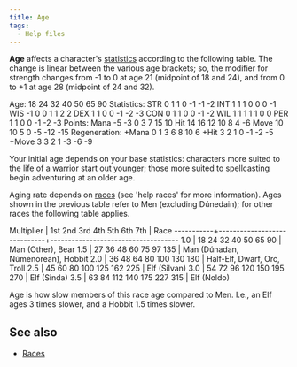 ```yaml
---
title: Age
tags:
  - Help files
---
```

**Age** affects a character's [statistics](statistic "wikilink")
according to the following table. The change is linear between the
various age brackets; so, the modifier for strength changes from -1 to 0
at age 21 (midpoint of 18 and 24), and from 0 to +1 at age 28 (midpoint
of 24 and 32).

Age: 18 24 32 40 50 65 90 Statistics: STR 0 1 1 0 -1 -1 -2 INT 1 1 1 0 0
0 -1 WIS -1 0 0 1 1 2 2 DEX 1 1 0 0 -1 -2 -3 CON 0 1 1 0 0 -1 -2 WIL 1 1
1 1 1 0 0 PER 1 1 0 0 -1 -2 -3 Points: Mana -5 -3 0 3 7 15 10 Hit 14 16
12 10 8 4 -6 Move 10 10 5 0 -5 -12 -15 Regeneration: +Mana 0 1 3 6 8 10
6 +Hit 3 2 1 0 -1 -2 -5 +Move 3 3 2 1 -3 -6 -9

Your initial age depends on your base statistics: characters more suited
to the life of a [warrior](warrior "wikilink") start out younger; those
more suited to spellcasting begin adventuring at an older age.

Aging rate depends on [races](race "wikilink") (see 'help races' for
more information). Ages shown in the previous table refer to Men
(excluding Dúnedain); for other races the following table applies.

Multiplier \| 1st 2nd 3rd 4th 5th 6th 7th \| Race
-----------+-----------------------------+------------------------------------
1.0 \| 18 24 32 40 50 65 90 \| Man (Other), Bear 1.5 \| 27 36 48 60 75
97 135 \| Man (Dúnadan, Númenorean), Hobbit 2.0 \| 36 48 64 80 100 130
180 \| Half-Elf, Dwarf, Orc, Troll 2.5 \| 45 60 80 100 125 162 225 \|
Elf (Silvan) 3.0 \| 54 72 96 120 150 195 270 \| Elf (Sinda) 3.5 \| 63 84
112 140 175 227 315 \| Elf (Noldo)

Age is how slow members of this race age compared to Men. I.e., an Elf
ages 3 times slower, and a Hobbit 1.5 times slower.

## See also

- [Races](Race "wikilink")
